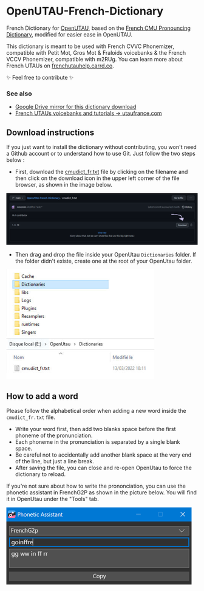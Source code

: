 ﻿# OpenUTAU-French-Dictionary
French Dictionary for [OpenUTAU](https://www.openutau.com/), based on the [French CMU Pronouncing Dictionary](https://sourceforge.net/projects/cmusphinx/files/Acoustic%20and%20Language%20Models/French/), modified for easier ease in OpenUTAU.

This dictionary is meant to be used with French CVVC Phonemizer, compatible with Petit Mot, Gros Mot & Fraloids voicebanks & the French VCCV Phonemizer, compatible with m2RUg. 
You can learn more about French UTAUs on [frenchutauhelp.carrd.co](https://frenchutauhelp.carrd.co/).

✨ Feel free to contribute ✨

### See also

* [Google Drive mirror for this dictionary download](https://drive.google.com/file/d/1m-wnt5reJ0d9rGC2e1jMlZUMeioA5Lnw/view)
* [French UTAUs voicebanks and tutorials -> utaufrance.com](https://utaufrance.com/) 


## Download instructions

If you just want to install the dictionary without contributing, you won't need a Github account or to understand how to use Git.
Just follow the two steps below : 

-  First, download the [cmudict_fr.txt](https://github.com/mmemim/OpenUTAU-French-Dictionary/blob/main/cmudict_fr.txt) file by clicking on the filename
and then click on the download icon in the upper left corner of the file browser, as shown in the image below.

![](pictures/Download_dict_file_only.png)

-  Then drag and drop the file inside your OpenUtau `Dictionaries` folder. If the folder didn't existe, create one at the root of your OpenUtau folder.

![](pictures/Drag_file_in_correct_folder.jpg)

## How to add a word

Please follow the alphabetical order when adding a new word inside the `cmudict_fr.txt` file.

* Write your word first, then add two blanks space before the first phoneme of the pronunciation.
* Each phoneme in the pronunciation is separated by a single blank space.
* Be careful not to accidentally add another blank space at the very end of the line, but just a line break.
* After saving the file, you can close and re-open OpenUtau to force the dictionary to reload.

If you're not sure about how to write the prononciation, you can use the phonetic assistant in FrenchG2P as shown in the picture below.
You will find it in OpenUtau under the "Tools" tab.

![](pictures/Phonetic_assistant.png)